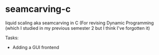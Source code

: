 # seamcarving-c
liquid scaling aka seamcarving in C
(For revising Dynamic Programming (which I studied in my previous semester 2 but I think I've forgotten it)

Tasks:
- Adding a GUI frontend
